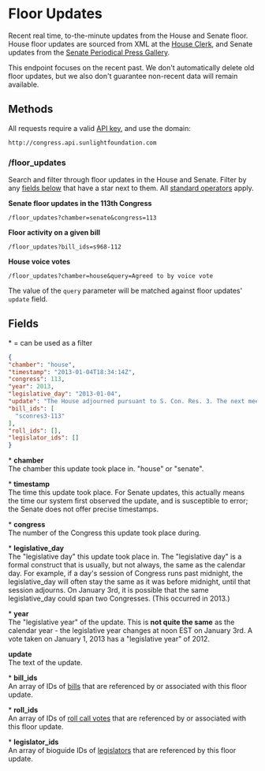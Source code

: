 # Floor Updates

Recent real time, to-the-minute updates from the House and Senate floor. House floor updates are sourced from XML at the [House Clerk](http://clerk.house.gov/floorsummary/floor.aspx), and Senate updates from the [Senate Periodical Press Gallery](http://www.senate.gov/galleries/pdcl/index.htm).

This endpoint focuses on the recent past. We don't automatically delete old floor updates, but we also don't guarantee non-recent data will remain available.

## Methods

All requests require a valid [API key](index.html#parameters/api-key), and use the domain:

```text
http://congress.api.sunlightfoundation.com
```

### /floor_updates

Search and filter through floor updates in the House and Senate. Filter by any [fields below](#fields) that have a star next to them. All [standard operators](index.html#parameters/operators) apply.

**Senate floor updates in the 113th Congress**

```text
/floor_updates?chamber=senate&congress=113
```

**Floor activity on a given bill**

```text
/floor_updates?bill_ids=s968-112
```

**House voice votes**

```text
/floor_updates?chamber=house&query=Agreed to by voice vote
```

The value of the `query` parameter will be matched against floor updates' `update` field.

## Fields

\* = can be used as a filter

```json
{
"chamber": "house",
"timestamp": "2013-01-04T18:34:14Z",
"congress": 113,
"year": 2013,
"legislative_day": "2013-01-04",
"update": "The House adjourned pursuant to S. Con. Res. 3. The next meeting is scheduled for 2:00 p.m. on January 14, 2013.",
"bill_ids": [
  "sconres3-113"
],
"roll_ids": [],
"legislator_ids": []
}
```

\* **chamber**<br/>
The chamber this update took place in. "house" or "senate".

\* **timestamp**<br/>
The time this update took place. For Senate updates, this actually means the time our system first observed the update, and is susceptible to error; the Senate does not offer precise timestamps.

\* **congress**<br/>
The number of the Congress this update took place during.

\* **legislative_day**<br/>
The "legislative day" this update took place in. The "legislative day" is a formal construct that is usually, but not always, the same as the calendar day. For example, if a day's session of Congress runs past midnight, the legislative_day will often stay the same as it was before midnight, until that session adjourns. On January 3rd, it is possible that the same legislative_day could span two Congresses. (This occurred in 2013.)

\* **year**<br/>
The "legislative year" of the update. This is **not quite the same** as the calendar year - the legislative year changes at noon EST on January 3rd. A vote taken on January 1, 2013 has a "legislative year" of 2012.

**update**<br/>
The text of the update.

\* **bill_ids**<br/>
An array of IDs of [bills](bills.html) that are referenced by or associated with this floor update.

\* **roll_ids**<br/>
An array of IDs of [roll call votes](votes.html) that are referenced by or associated with this floor update.

\* **legislator_ids**<br/>
An array of bioguide IDs of [legislators](legislators.html) that are referenced by this floor update.
